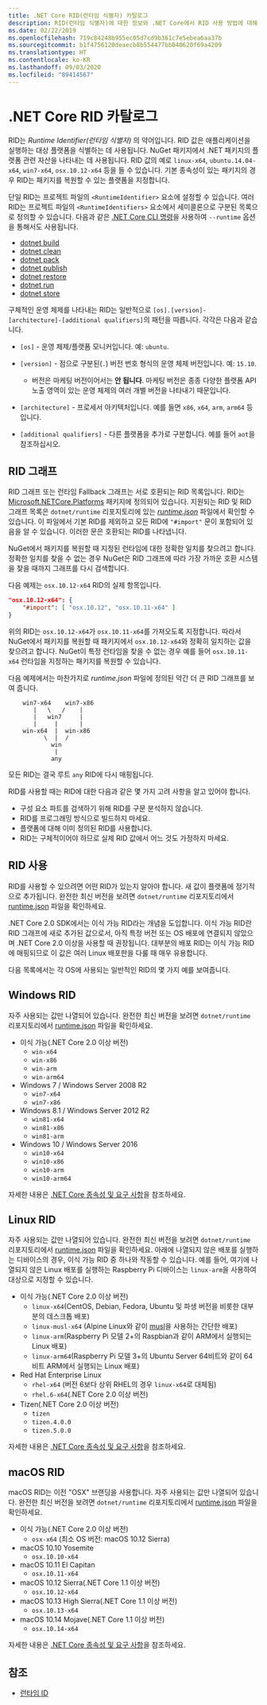 ```yaml
---
title: .NET Core RID(런타임 식별자) 카탈로그
description: RID(런타임 식별자)에 대한 정보와 .NET Core에서 RID 사용 방법에 대해 알아봅니다.
ms.date: 02/22/2019
ms.openlocfilehash: 719c84248b955ec05d7cd9b361c7e5ebea6aa37b
ms.sourcegitcommit: b1f4756120deaecb8b554477bb040620f69a4209
ms.translationtype: HT
ms.contentlocale: ko-KR
ms.lasthandoff: 09/03/2020
ms.locfileid: "89414567"
---
```

# <a name="net-core-rid-catalog"></a>.NET Core RID 카탈로그

RID는 *Runtime Identifier(런타임 식별자)* 의 약어입니다. RID 값은 애플리케이션을 실행하는 대상 플랫폼을 식별하는 데 사용됩니다.
NuGet 패키지에서 .NET 패키지의 플랫폼 관련 자산을 나타내는 데 사용됩니다. RID 값의 예로 `linux-x64`, `ubuntu.14.04-x64`, `win7-x64`, `osx.10.12-x64` 등을 들 수 있습니다.
기본 종속성이 있는 패키지의 경우 RID는 패키지를 복원할 수 있는 플랫폼을 지정합니다.

단일 RID는 프로젝트 파일의 `<RuntimeIdentifier>` 요소에 설정할 수 있습니다. 여러 RID는 프로젝트 파일의 `<RuntimeIdentifiers>` 요소에서 세미콜론으로 구분된 목록으로 정의할 수 있습니다. 다음과 같은 [.NET Core CLI 명령](./tools/index.md)을 사용하여 `--runtime` 옵션을 통해서도 사용됩니다.

- [dotnet build](./tools/dotnet-build.md)
- [dotnet clean](./tools/dotnet-clean.md)
- [dotnet pack](./tools/dotnet-pack.md)
- [dotnet publish](./tools/dotnet-publish.md)
- [dotnet restore](./tools/dotnet-restore.md)
- [dotnet run](./tools/dotnet-run.md)
- [dotnet store](./tools/dotnet-store.md)

구체적인 운영 체제를 나타내는 RID는 일반적으로 `[os].[version]-[architecture]-[additional qualifiers]`의 패턴을 따릅니다. 각각은 다음과 같습니다.

- `[os]` - 운영 체제/플랫폼 모니커입니다. 예: `ubuntu`.

- `[version]` - 점으로 구분된(`.`) 버전 번호 형식의 운영 체제 버전입니다. 예: `15.10`.

  - 버전은 마케팅 버전이어서는 **안 됩니다**. 마케팅 버전은 종종 다양한 플랫폼 API 노출 영역이 있는 운영 체제의 여러 개별 버전을 나타내기 때문입니다.

- `[architecture]` - 프로세서 아키텍처입니다. 예를 들면 `x86`, `x64`, `arm`, `arm64` 등입니다.

- `[additional qualifiers]` - 다른 플랫폼을 추가로 구분합니다. 예를 들어 `aot`을 참조하십시오.

## <a name="rid-graph"></a>RID 그래프

RID 그래프 또는 런타임 Fallback 그래프는 서로 호환되는 RID 목록입니다. RID는 [Microsoft.NETCore.Platforms](https://www.nuget.org/packages/Microsoft.NETCore.Platforms/) 패키지에 정의되어 있습니다. 지원되는 RID 및 RID 그래프 목록은 `dotnet/runtime` 리포지토리에 있는 [*runtime.json*](https://github.com/dotnet/runtime/blob/master/src/libraries/pkg/Microsoft.NETCore.Platforms/runtime.json) 파일에서 확인할 수 있습니다. 이 파일에서 기본 RID를 제외하고 모든 RID에 `"#import"` 문이 포함되어 있음을 알 수 있습니다. 이러한 문은 호환되는 RID를 나타냅니다.

NuGet에서 패키지를 복원할 때 지정된 런타임에 대한 정확한 일치를 찾으려고 합니다.
정확한 일치를 찾을 수 없는 경우 NuGet은 RID 그래프에 따라 가장 가까운 호환 시스템을 찾을 때까지 그래프를 다시 검색합니다.

다음 예제는 `osx.10.12-x64` RID의 실제 항목입니다.

```json
"osx.10.12-x64": {
    "#import": [ "osx.10.12", "osx.10.11-x64" ]
}
```

위의 RID는 `osx.10.12-x64`가 `osx.10.11-x64`를 가져오도록 지정합니다. 따라서 NuGet에서 패키지를 복원할 때 패키지에서 `osx.10.12-x64`와 정확히 일치하는 값을 찾으려고 합니다. NuGet이 특정 런타임을 찾을 수 없는 경우 예를 들어 `osx.10.11-x64` 런타임을 지정하는 패키지를 복원할 수 있습니다.

다음 예제에서는 마찬가지로 *runtime.json* 파일에 정의된 약간 더 큰 RID 그래프를 보여 줍니다.

```
    win7-x64    win7-x86
       |   \   /    |
       |   win7     |
       |     |      |
    win-x64  |  win-x86
          \  |  /
            win
             |
            any
```

모든 RID는 결국 루트 `any` RID에 다시 매핑됩니다.

RID를 사용할 때는 RID에 대한 다음과 같은 몇 가지 고려 사항을 알고 있어야 합니다.

- 구성 요소 파트를 검색하기 위해 RID를 구문 분석하지 않습니다.
- RID를 프로그래밍 방식으로 빌드하지 마세요.
- 플랫폼에 대해 이미 정의된 RID를 사용합니다.
- RID는 구체적이어야 하므로 실제 RID 값에서 어느 것도 가정하지 마세요.

## <a name="using-rids"></a>RID 사용

RID를 사용할 수 있으려면 어떤 RID가 있는지 알아야 합니다. 새 값이 플랫폼에 정기적으로 추가됩니다.
완전한 최신 버전을 보려면 `dotnet/runtime` 리포지토리에서 [runtime.json](https://github.com/dotnet/runtime/blob/master/src/libraries/pkg/Microsoft.NETCore.Platforms/runtime.json) 파일을 확인하세요.

.NET Core 2.0 SDK에서는 이식 가능 RID라는 개념을 도입합니다. 이식 가능 RID란 RID 그래프에 새로 추가된 값으로서, 아직 특정 버전 또는 OS 배포에 연결되지 않았으며 .NET Core 2.0 이상을 사용할 때 권장됩니다. 대부분의 배포 RID는 이식 가능 RID에 매핑되므로 이 값은 여러 Linux 배포판을 다룰 때 매우 유용합니다.

다음 목록에서는 각 OS에 사용되는 일반적인 RID의 몇 가지 예를 보여줍니다.

## <a name="windows-rids"></a>Windows RID

자주 사용되는 값만 나열되어 있습니다. 완전한 최신 버전을 보려면 `dotnet/runtime` 리포지토리에서 [runtime.json](https://github.com/dotnet/runtime/blob/master/src/libraries/pkg/Microsoft.NETCore.Platforms/runtime.json) 파일을 확인하세요.

- 이식 가능(.NET Core 2.0 이상 버전)
  - `win-x64`
  - `win-x86`
  - `win-arm`
  - `win-arm64`
- Windows 7 / Windows Server 2008 R2
  - `win7-x64`
  - `win7-x86`
- Windows 8.1 / Windows Server 2012 R2
  - `win81-x64`
  - `win81-x86`
  - `win81-arm`
- Windows 10 / Windows Server 2016
  - `win10-x64`
  - `win10-x86`
  - `win10-arm`
  - `win10-arm64`

자세한 내용은 [.NET Core 종속성 및 요구 사항](install/dependencies.md?pivots=os-windows)을 참조하세요.

## <a name="linux-rids"></a>Linux RID

자주 사용되는 값만 나열되어 있습니다. 완전한 최신 버전을 보려면 `dotnet/runtime` 리포지토리에서 [runtime.json](https://github.com/dotnet/runtime/blob/master/src/libraries/pkg/Microsoft.NETCore.Platforms/runtime.json) 파일을 확인하세요. 아래에 나열되지 않은 배포를 실행하는 디바이스의 경우, 이식 가능 RID 중 하나와 작동할 수 있습니다. 예를 들어, 여기에 나열되지 않은 Linux 배포를 실행하는 Raspberry Pi 디바이스는 `linux-arm`을 사용하여 대상으로 지정할 수 있습니다.

- 이식 가능(.NET Core 2.0 이상 버전)
  - `linux-x64`(CentOS, Debian, Fedora, Ubuntu 및 파생 버전을 비롯한 대부분의 데스크톱 배포)
  - `linux-musl-x64` (Alpine Linux와 같이 [musl](https://wiki.musl-libc.org/projects-using-musl.html)을 사용하는 간단한 배포)
  - `linux-arm`(Raspberry Pi 모델 2+의 Raspbian과 같이 ARM에서 실행되는 Linux 배포)
  - `linux-arm64`(Raspberry Pi 모델 3+의 Ubuntu Server 64비트와 같이 64비트 ARM에서 실행되는 Linux 배포)
- Red Hat Enterprise Linux
  - `rhel-x64` (버전 6보다 상위 RHEL의 경우 `linux-x64`로 대체됨)
  - `rhel.6-x64`(.NET Core 2.0 이상 버전)
- Tizen(.NET Core 2.0 이상 버전)
  - `tizen`
  - `tizen.4.0.0`
  - `tizen.5.0.0`

자세한 내용은 [.NET Core 종속성 및 요구 사항](install/dependencies.md?pivots=os-linux)을 참조하세요.

## <a name="macos-rids"></a>macOS RID

macOS RID는 이전 "OSX" 브랜딩을 사용합니다. 자주 사용되는 값만 나열되어 있습니다. 완전한 최신 버전을 보려면 `dotnet/runtime` 리포지토리에서 [runtime.json](https://github.com/dotnet/runtime/blob/master/src/libraries/pkg/Microsoft.NETCore.Platforms/runtime.json) 파일을 확인하세요.

- 이식 가능(.NET Core 2.0 이상 버전)
  - `osx-x64` (최소 OS 버전: macOS 10.12 Sierra)
- macOS 10.10 Yosemite
  - `osx.10.10-x64`
- macOS 10.11 El Capitan
  - `osx.10.11-x64`
- macOS 10.12 Sierra(.NET Core 1.1 이상 버전)
  - `osx.10.12-x64`
- macOS 10.13 High Sierra(.NET Core 1.1 이상 버전)
  - `osx.10.13-x64`
- macOS 10.14 Mojave(.NET Core 1.1 이상 버전)
  - `osx.10.14-x64`

자세한 내용은 [.NET Core 종속성 및 요구 사항](install/dependencies.md?pivots=os-macos)을 참조하세요.

## <a name="see-also"></a>참조

- [런타임 ID](https://github.com/dotnet/runtime/blob/master/src/libraries/pkg/Microsoft.NETCore.Platforms/readme.md)

